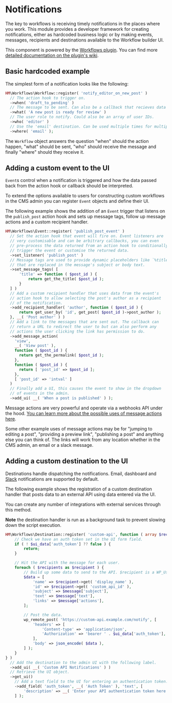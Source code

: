 # Notifications

The key to workflows is receiving timely notifications in the places where you work. This module provides a developer framework for creating notifications, either as hardcoded business logic or by making events, messages, recipients and destinations available to the Workflow builder UI.

This component is powered by the [Workflows plugin](https://github.com/humanmade/Workflows). You can find more [detailed documentation on the plugin's wiki](https://github.com/humanmade/Workflows/wiki).

## Basic hardcoded example

The simplest form of a notification looks like the following:

```php
HM\Workflows\Workflow::register( 'notify_editor_on_new_post' )
  // The action hook to trigger on.
  ->when( 'draft_to_pending' )
  // The message to be sent. Can also be a callback that recieves data from the action hook.
  ->what( 'A new post is ready for review' )
  // The user role to notify. Could also be an array of user IDs.
  ->who( 'editor' )
  // Use the 'email' destination. Can be used multiple times for multiple destinations.
  ->where( 'email' );
```

The `Workflow` object answers the question "when" should the action happen, "what" should be sent, "who" should receive the message and finally "where" should they receive it.

## Adding a custom event to the UI

`Event`s control when a notification is triggered and how the data passed back from the action hook or callback should be interpreted.

To extend the options available to users for constructing custom workflows in the CMS admin you can register `Event` objects and define their UI.

The following example shows the addition of an `Event` trigger that listens on the `publish_post` action hook and sets up message tags, follow up message actions and a custom recipient handler.

```php
HM\Workflows\Event::register( 'publish_post_event' )
  // Set the action hook that event will fire on. Event listeners are
  // very customisable and can be arbitrary callbacks, you can even
  // pre-process the data returned from an action hook to conditionally
  // trigger the event or customise the returned data.
  ->set_listener( 'publish_post' )
  // Message tags are used to provide dynamic placeholders like `%title%`
  // that are replaced in the message's subject or body text.
  ->set_message_tags( [
	  'title' => function ( $post_id ) {
		  return get_the_title( $post_id );
	  }
  ] )
  // Add a custom recipient handler that uses data from the event's
  // action hook to allow selecting the post's author as a recipient
  // of the notification.
  ->add_recipient_handler( 'author', function ( $post_id ) {
	  return get_user_by( 'id', get_post( $post_id )->post_author );
  }, __( 'Post author' ) )
  // Add a link to the messages that are sent out. The callback can
  // return a URL to redirect the user to but can also perform any
  // actions the user clicking the link has permission to do.
  ->add_message_action(
    'view',
    __( 'View post' ),
    function ( $post_id ) {
      return get_the_permalink( $post_id );
    },
    function ( $post_id ) {
      return [ 'post_id' => $post_id ];
    },
    [ 'post_id' => 'intval' ]
  )
  // Finally add a UI, this causes the event to show in the dropdown
  // of events in the admin.
  ->add_ui( __( 'When a post is published' ) );
```

Message actions are very powerful and operate via a webhooks API under the hood. [You can learn more about the possible uses of message actions here](https://github.com/humanmade/Workflows/wiki/Event#add_message_action-string-id-string-text-stringcallable-callback_or_url-arraynull-args--null-array-schema---array-data-----event).

Some other example uses of message actions may be for "jumping to editing a post", "providing a preview link", "publishing a post" and anything else you can think of. The links will work from any location whether in the CMS admin, an email or a slack message.

## Adding a custom destination to the UI

Destinations handle dispatching the notifications. Email, dashboard and [Slack](https://slack.com/) notifications are supported by default.

The following example shows the registration of a custom destination handler that posts data to an external API using data entered via the UI.

You can create any number of integrations with external services through this method.

**Note** the destination handler is run as a background task to prevent slowing down the script execution.

```php
HM\Workflows\Destination::register( 'custom-api', function ( array $recipients, array $message, array $ui_data = [] ) {
	// Check we have an auth token set in the UI form field.
	if ( ! $ui_data['auth_token'] ?? false ) {
		return;
	}

	// Hit the API with the message for each user.
	foreach ( $recipients as $recipient ) {
		// Build up some data to send to the API. $recipient is a WP_User object.
		$data = [
			'name' => $recipient->get( 'display_name' ),
			'id' => $recipient->get( 'custom_api_id' ),
			'subject' => $message['subject'],
			'text' => $message['text'],
			'links' => $message['actions'],
		];

		// Post the data.
		wp_remote_post( 'https://custom-api.example.com/notify', [
			'headers' => [
				'Content-type' => 'application/json',
				'Authorization' => 'bearer ' . $ui_data['auth_token'],
			],
			'body' => json_encode( $data ),
		] );
	}
} )
  // Add the destination to the admin UI with the following label.
  ->add_ui( __( 'Custom API Notifications' ) )
  // Retrieve the UI object.
  ->get_ui()
    // Add a text field to the UI for entering an authentication token.
    ->add_field( 'auth_token', __( 'Auth Token' ), 'text', [
		'description' => __( 'Enter your API authentication token here' ),
	] );
```
